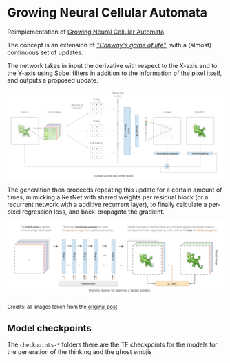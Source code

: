 # Growing Neural Cellular Automata

Reimplementation of [Growing Neural Cellular Automata](https://distill.pub/2020/growing-ca/).

The concept is an extension of [_"Conway's game of life"_](https://en.wikipedia.org/wiki/Conway%27s_Game_of_Life), with a (almost) continuous set of updates.

The network takes in input the derivative with respect to the X-axis and to the Y-axis using Sobel filters in addition to the information of the pixel itself, and outputs a proposed update.

![](structure.png)

The generation then proceeds repeating this update for a certain amount of times, mimicking a ResNet with shared weights per residual block (or a recurrent network with a additive recurrent layer), to finally calculate a per-pixel regression loss, and back-propagate the gradient.

![](training.png)

<small>Credits: all images taken from the <a href="https://distill.pub/2020/growing-ca/">original post</a></small>


## Model checkpoints

The `checkpoints-*` folders there are the TF checkpoints for the models for the generation of the thinking and the ghost emojis